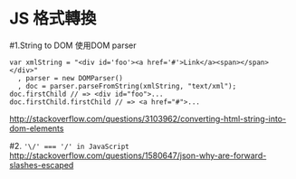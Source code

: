 # JS 格式轉換

#1.String to DOM
使用DOM parser
```
var xmlString = "<div id='foo'><a href='#'>Link</a><span></span></div>"
  , parser = new DOMParser()
  , doc = parser.parseFromString(xmlString, "text/xml");
doc.firstChild // => <div id="foo">...
doc.firstChild.firstChild // => <a href="#">...
```
http://stackoverflow.com/questions/3103962/converting-html-string-into-dom-elements

#2. `'\/' === '/' in JavaScript`
http://stackoverflow.com/questions/1580647/json-why-are-forward-slashes-escaped